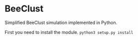 # BeeClust # 

Simplified BeeClust simulation implemented in Python.

First you need to install the module. `python3 setup.py install`